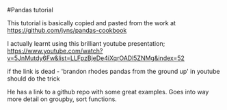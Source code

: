 #Pandas tutorial

This tutorial is basically copied and pasted from the work at https://github.com/jvns/pandas-cookbook

I actually learnt using this brilliant youtube presentation; https://www.youtube.com/watch?v=5JnMutdy6Fw&list=LLFpzBjeDe4iXqrOADl5ZNMg&index=52

if the link is dead - 'brandon rhodes pandas from the ground up' in youtube should do the trick

He has a link to a github repo with some great examples. Goes into way more detail on groupby, sort functions.
